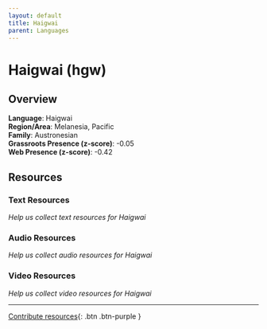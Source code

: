 ```yaml
---
layout: default
title: Haigwai
parent: Languages
---
```


# Haigwai (hgw)

## Overview

**Language**: Haigwai  
**Region/Area**: Melanesia, Pacific  
**Family**: Austronesian  
**Grassroots Presence (z-score)**: -0.05  
**Web Presence (z-score)**: -0.42  

## Resources

### Text Resources
*Help us collect text resources for Haigwai*

### Audio Resources
*Help us collect audio resources for Haigwai*

### Video Resources
*Help us collect video resources for Haigwai*

---

[Contribute resources](https://forms.office.com/e/1SfLJx3u1r){: .btn .btn-purple }
